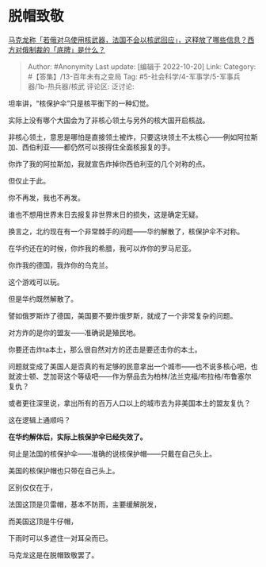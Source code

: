 # 脱帽致敬
[马克龙称「若俄对乌使用核武器，法国不会以核武回应」，这释放了哪些信息？西方对俄制裁的「底牌」是什么？](https://www.zhihu.com/question/559449170/answer/2722315670)

> Author: #Anonymity
> Last update: [编辑于 2022-10-20]
> Link:
> Category: #【答集】/13-百年未有之变局
> Tag: #5-社会科学/4-军事学/5-军事兵器/1b-热兵器/核武
> 评论区:
> 泛讨论:

坦率讲，“核保护伞”只是核平衡下的一种幻觉。

实际上没有哪个大国会为了非核心领土与另外的核大国开启核战。

非核心领土，意思是哪怕是直接领土被炸，只要这块领土不太核心——例如阿拉斯加、西伯利亚——都仍然可以按得住全面核报复的手。

你炸了我的阿拉斯加，我就宣告炸掉你西伯利亚的几个对称的点。

但仅止于此。

你不再发，我也不再发。

谁也不想用世界末日去报复非世界末日的损失，这是确定无疑。

换言之，北约现在有一个非常棘手的问题——华约解散了，核保护伞不对称。

在华约还在的时候，你炸我的希腊，我可以炸你的罗马尼亚。

你炸我的德国，我炸你的乌克兰。

这个游戏可以玩。

但是华约既然解散了。

譬如俄罗斯炸了德国，美国要不要炸俄罗斯，就成了一个非常复杂的问题。

对方炸的是你的盟友——准确说是殖民地。

你要还击炸ta本土，那么很自然对方的还击是要还击你的本土。

问题就变成了美国人是否真的有足够的民意拿出一个城市——也不说多核心吧，也就波士顿、芝加哥这个等级吧——作为祭品去为柏林/法兰克福/布拉格/布鲁塞尔复仇？

或者更往深里说，拿出所有的百万人口以上的城市去为非美国本土的盟友复仇？

这在逻辑上通顺吗？

**在华约解体后，实际上核保护伞已经失效了。**

何止是法国的核保护伞——准确的说核保护帽——只戴在自己头上。

美国的核保护帽也只带在自己头上。

区别仅仅在于，

法国这顶是贝雷帽，基本不防雨，主要缓解脱发，

而美国这顶是牛仔帽，

下雨时可以多遮住一对耳朵而已。

马克龙这是在脱帽致敬罢了。
